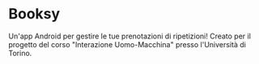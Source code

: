 # Booksy

Un'app Android per gestire le tue prenotazioni di ripetizioni! Creato per il progetto del corso "Interazione Uomo-Macchina" presso l'Università di Torino.
